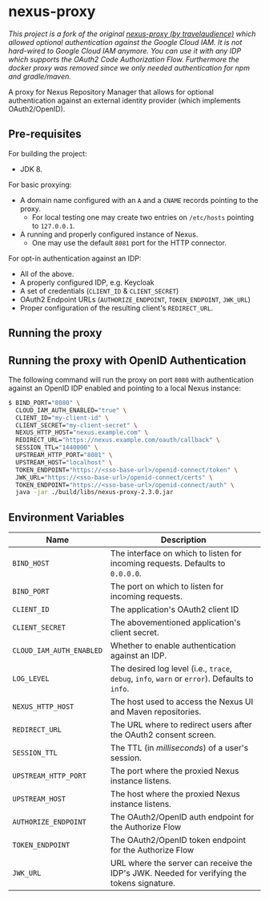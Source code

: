 # nexus-proxy

_This project is a fork of the original [nexus-proxy (by travelaudience)](https://github.com/travelaudience/nexus-proxy) which allowed optional authentication 
against the Google Cloud IAM. It is not hard-wired to Google Cloud IAM anymore. You can use it with any IDP which supports the OAuth2 Code Authorization Flow.
Furthermore the docker proxy was removed since we only needed authentication for npm and gradle/maven._

A proxy for Nexus Repository Manager that allows for optional authentication against an external identity provider (which implements OAuth2/OpenID).

## Pre-requisites

For building the project:

* JDK 8.

For basic proxying:

* A domain name configured with an `A` and a `CNAME` records pointing to the proxy.
  * For local testing one may create two entries on `/etc/hosts` pointing to `127.0.0.1`.
* A running and properly configured instance of Nexus.
  * One may use the default `8081` port for the HTTP connector.

For opt-in authentication against an IDP:

* All of the above.
* A properly configured IDP, e.g. Keycloak
* A set of credentials (`CLIENT_ID` & `CLIENT_SECRET`)
* OAuth2 Endpoint URLs (`AUTHORIZE_ENDPOINT`, `TOKEN_ENDPOINT`, `JWK_URL`)
* Proper configuration of the resulting client's `REDIRECT_URL`.

## Running the proxy

## Running the proxy with OpenID Authentication

The following command will run the proxy on port `8080` with 
authentication against an OpenID IDP enabled and pointing to a local Nexus instance:

```bash
$ BIND_PORT="8080" \
  CLOUD_IAM_AUTH_ENABLED="true" \
  CLIENT_ID="my-client-id" \
  CLIENT_SECRET="my-client-secret" \
  NEXUS_HTTP_HOST="nexus.example.com" \
  REDIRECT_URL="https://nexus.example.com/oauth/callback" \
  SESSION_TTL="1440000" \
  UPSTREAM_HTTP_PORT="8081" \
  UPSTREAM_HOST="localhost" \
  TOKEN_ENDPOINT="https://<sso-base-url>/openid-connect/token" \
  JWK_URL="https://<sso-base-url>/openid-connect/certs" \
  TOKEN_ENDPOINT="https://<sso-base-url>/openid-connect/auth" \
  java -jar ./build/libs/nexus-proxy-2.3.0.jar
```

## Environment Variables

| Name                                | Description |
|-------------------------------------|-------------|
| `BIND_HOST`                         | The interface on which to listen for incoming requests. Defaults to `0.0.0.0`. |
| `BIND_PORT`                         | The port on which to listen for incoming requests. |
| `CLIENT_ID`                         | The application's OAuth2 client ID|
| `CLIENT_SECRET`                     | The abovementioned application's client secret. |
| `CLOUD_IAM_AUTH_ENABLED`            | Whether to enable authentication against an IDP. |
| `LOG_LEVEL`                         | The desired log level (i.e., `trace`, `debug`, `info`, `warn` or `error`). Defaults to `info`. |
| `NEXUS_HTTP_HOST`                   | The host used to access the Nexus UI and Maven repositories. |
| `REDIRECT_URL`                      | The URL where to redirect users after the OAuth2 consent screen. |
| `SESSION_TTL`                       | The TTL (in _milliseconds_) of a user's session. |
| `UPSTREAM_HTTP_PORT`                | The port where the proxied Nexus instance listens. |
| `UPSTREAM_HOST`                     | The host where the proxied Nexus instance listens. |
| `AUTHORIZE_ENDPOINT`                | The OAuth2/OpenID auth endpoint for the Authorize Flow |   
| `TOKEN_ENDPOINT`                    | The OAuth2/OpenID token endpoint for the Authorize Flow |
| `JWK_URL`                           | URL where the server can receive the IDP's JWK. Needed for verifying the tokens signature.  |